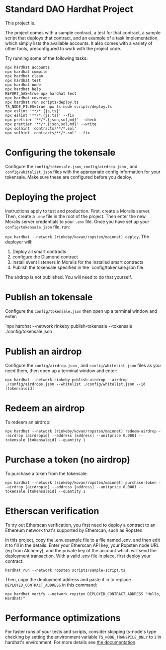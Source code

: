 # Standard DAO Hardhat Project

This project is.

The project comes with a sample contract, a test for that contract, a sample script that deploys that contract, and an example of a task implementation, which simply lists the available accounts. It also comes with a variety of other tools, preconfigured to work with the project code.

Try running some of the following tasks:

```shell
npx hardhat accounts
npx hardhat compile
npx hardhat clean
npx hardhat test
npx hardhat node
npx hardhat help
REPORT_GAS=true npx hardhat test
npx hardhat coverage
npx hardhat run scripts/deploy.ts
TS_NODE_FILES=true npx ts-node scripts/deploy.ts
npx eslint '**/*.{js,ts}'
npx eslint '**/*.{js,ts}' --fix
npx prettier '**/*.{json,sol,md}' --check
npx prettier '**/*.{json,sol,md}' --write
npx solhint 'contracts/**/*.sol'
npx solhint 'contracts/**/*.sol' --fix
```

# Configuring the tokensale

Configure the `config/tokensale.json`,  `config/airdrop.json` , and  `config/whitelist.json` files with the appropriate config information for your tokensale. Make sure these are configured before you deploy.

# Deploying the project

Instructions apply to test and production. First, create a Moralis server. Then, create a `.env` file in the root of the project. Then enter the new Moralis server credentials to your `.env` file. Once you have set up your `config/tokensale.json` file, run:

`npx hardhat --network (rinkeby/kovan/ropsten/mainnet) deploy`. The deployer will:

1. Deploy all smart contracts
2. configure the Diamond contract
3. install event listeners in Moralis for the installed smart contracts
4. Publish the tokensale specified in the `config/tokensale.json file.

The airdrop is not published. You will need to do that yourself.

# Publish an tokensale

Configure the `config/tokensale.json`  then open up a terminal window and enter:

`npx hardhat --network rinkeby publish-tokensale --tokensale ./config/tokensale.json 

# Publish an airdrop

Configure the `config/airdrop.json` , and  `config/whitelist.json` files as you need them, then open up a terminal window and enter:

`npx hardhat --network rinkeby publish-airdrop --airdrop ./config/airdrops.json --whitelist ./config/whitelist.json --id [tokensaleid]`

# Redeem an airdrop

To redeem an airdrop:

`npx hardhat --network (rinkeby/kovan/ropsten/mainnet) redeem-airdrop --airdrop [airdropid] --address [address] --unitprice 0.0001 --tokensale [tokensaleid] --quantity 1`

# Purchase a token (no airdrop)

To purchase a token from the tokensale:

`npx hardhat --network (rinkeby/kovan/ropsten/mainnet) purchase-token --airdrop [airdropid] --address [address] --unitprice 0.0001 --tokensale [tokensaleid] --quantity 1`


# Etherscan verification

To try out Etherscan verification, you first need to deploy a contract to an Ethereum network that's supported by Etherscan, such as Ropsten.

In this project, copy the .env.example file to a file named .env, and then edit it to fill in the details. Enter your Etherscan API key, your Ropsten node URL (eg from Alchemy), and the private key of the account which will send the deployment transaction. With a valid .env file in place, first deploy your contract:

```shell
hardhat run --network ropsten scripts/sample-script.ts
```

Then, copy the deployment address and paste it in to replace `DEPLOYED_CONTRACT_ADDRESS` in this command:

```shell
npx hardhat verify --network ropsten DEPLOYED_CONTRACT_ADDRESS "Hello, Hardhat!"
```

# Performance optimizations

For faster runs of your tests and scripts, consider skipping ts-node's type checking by setting the environment variable `TS_NODE_TRANSPILE_ONLY` to `1` in hardhat's environment. For more details see [the documentation](https://hardhat.org/guides/typescript.html#performance-optimizations).
